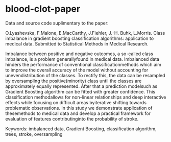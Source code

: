 # blood-clot-paper

Data and source code suplimentary to the paper:

O.Lyashevska, F.Malone, E.MacCarthy, J.Fiehler, J.-H. Buhk, L.Morris. Class imbalance in gradient boosting classification algorithms: application to medical data. Submitted to Statistical Methods in Medical Research.


Imbalance between positive and negative outcomes, a so-called class imbalance, is a problem generallyfound  in  medical  data.  Imbalanced  data  hinders  the  performance  of  conventional  classificationmethods  which  aim  to  improve  the  overall  accuracy  of  the  model  without  accounting  for  unevendistribution  of  the  classes.  To  rectify  this,  the  data  can  be  resampled  by  oversampling  the  positive(minority) class until the classes are approximately equally represented. After that a prediction modelsuch as Gradient Boosting algorithm can be fitted with greater confidence. This classification methodallows  for  non-linear  relationships  and  deep  interactive  effects  while  focusing  on  difficult  areas  byiterative shifting towards problematic observations. In this study we demonstrate application of thesemethods  to  medical  data  and  develop  a  practical  framework  for  evaluation  of  features  contributinginto the probability of stroke.

Keywords: imbalanced data, Gradient Boosting, classification algorithm, trees, stroke, oversampling
